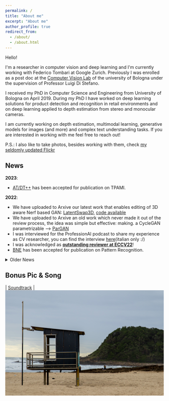 ```yaml
---
permalink: /
title: "About me"
excerpt: "About me"
author_profile: true
redirect_from: 
  - /about/
  - /about.html
---
```


Hello!

I'm a researcher in computer vision and deep learning and I'm currently working with Federico Tombari at Google Zurich. 
Previously I was enrolled as a post doc at the [Computer Vision Lab](https://www.vision.deis.unibo.it/) of the university of Bologna under the supervision of Professor Luigi Di Stefano.

I received my PhD in Computer Science and Engineering from University of Bologna on April 2019. 
During my PhD I have worked on deep learning solutions for product detection and recognition in retail environments and on deep learning applied to depth estimation from stereo and monocular cameras.

I am currently working on depth estimation, multimodal learning, generative models for images (and more) and complex text understanding tasks. 
If you are interested in working with me feel free to reach out!

P.S.: I also like to take photos, besides working with them, check [my seldomly updated Flickr](https://www.flickr.com/photos/196993770@N03/)

## News
__2023__:
  * [AT/DT++](publication/ATDT2) has been accepted for publication on TPAMI.

__2022__:
  * We have uploaded to Arxive our latest work that enables editing of 3D aware Nerf based GAN: [LatentSwap3D](publication/LS3D), [code available](https://enisimsar.github.io/latentswap3d/)
  * We have uploaded to Arxive an old work which never made it out of the review process, the idea was simple but effective: making. a CycleGAN parametrizable --> [ParGAN](publication/ParGAN)
  * I was interviewed for the ProfessionAI podcast to share my experience as CV researcher, you can find the interview [here](https://www.youtube.com/watch?v=GfEJxyedtJQ)(italian only :/)
  * I was acknowledged as [**outstanding reviewer at ECCV22**](https://eccv2022.ecva.net/program/outstanding-reviewers/)!
  * [BNE](publication/BNE) has been accepted for publication on Pattern Recognition.

<details>
  <summary>Older News</summary>

  <b>2021</b>:

  <ul>
  <li> We uploaded to arxiv our latest work <a href="publication/LegoFormer">LegoFormer: Transformers for Block-by-Block Multi-view 3D Reconstruction]( together with an open source implementation for it.</li> 
  <li> I was acknowledged as <a href="http://cvpr2021.thecvf.com/node/184">Outstanding Reviewer at CVPR2021</a>, thank you to all the organizers!</li>
  <li> Our <a href="publication/BNE">Batch Normalization Embeddings for Deep Domain Generalization</a> will be presented during CVPR21 at the <a href="https://l2id.github.io/index.html#people">L2ID workshop</a> </li>
  <li> The <a href="publication/realTimeII">extended version</a> of our CVPR 2019 oral paper has been accepted to TPAMI!</li>
  <li> We uploaded to arxiv our latest work <a href=>Unsupervised Novel View Synthesis from a Single Image</a>(publication/NVS).</li>
  </ul>

  <b>2020</b>:

  <ul>
  <li> We uploaded to arxiv our latest work <a href="publication/BNE">Batch Normalization Embeddings for Deep Domain Generalization</a>.</li>
  <li> I was acknowledged as Outstanding Reviewer at ACCV2020, thank you to all the organizers! </li>
  <li> Our paper <a href="publication/DivideEtImpera">A Divide et Impera Approach for 3D Shape Reconstruction from Multiple Views</a> has been accepted as oral to 3DV 2020! Here we show how to use deep learning and traditional multi-view geometry wisdom to solve multi view reconstruction in an end to end way. </li>
  <li> I was awarded as Outstanding Reviewer at ECCV2020, thank you to all the organizers!</li>
  <li> Come meet me on the 26th of August at the Virtual Google Booth at ECCV2020 to chat about what is it like to work and do research in Google. From 6:30 to 8:30 pm CEST.</li>
  <li> We just submitted to TPAMI an extended version of our CVPR2019 work on online self-supervision for stereo depth estimation. You can find more details on our newer work <a href="publication/realTimeII">Continual Online Adaptation for Deep Stereo</a>. The online code will be updated soon, stay tuned. </li>
  </ul>

  <b>2019</b>:

  <ul>
  <li> Our paper <a href="publication/AdaptationJournal">Unsupervised Domain Adaptation for Depth Prediction from Images</a> has been accepted for publication on the RGBD special issue of TPAMI. We will release the code soon!</li>
  <li> Our paper <a href="publication/ARS">Semi-Automatic Labeling for Deep Learning in Robotics</a> has been accepted for publication in the IEEE Transactions on Automation Science and Engineering journal.</li>
  <li> Our paper <a href="publication/ATDT">Learning Across Tasks and Domains</a> got accepted at ICCV 2019 for a poster presentation! I wish to thank <a href="https://www.unibo.it/sitoweb/pierluigi.zama">Pierluigi</a> for the wonderful work. Stay tuned for the code release.</li>
  <li> After 3.5 wonderful years at the Computer Vision Lab of Bologna it's time to move on, from July I will start a collaboration with the computer vision team of Federico Tombari at Google Zurich! So long Bologna, and thank you for all the fish!</li>
  <li> My Phd thesis is finally online and provided with open access by UniBO <a href="http://amsdottorato.unibo.it/8970/">link</a>.</li>
  <li> I will be at CVPR 2019 to present our two works on stereo depth estimation: <a href="publication/realTime">Real-time self-adaptive deep Stereo (Oral+Poster+Demo)</a> and <a href="publication/2019-L2A">Learning To Adapt for Stereo (Poster)</a>. See you there!</li>
  <li> Me, <a href="https://vision.disi.unibo.it/~mpoggi/">Matteo Poggi</a> and Oscar Rahnama will be on the 22nd of May at BMVA meeting on High-Performance Computing for Computer Vision to present our recent works on efficient depth estimation. See you there!</li>
  <li> We have just released our last work where we show how it is possible to transform deep representation across domains and tasks. I believe it is a really exciting and under developed research field, check it out! <a href="publication/ATDT">Learning Across Tasks and Domains</a></li>
  <li> Our last work on Grocery Product Recognition has been published on CVIU, check it out: <a href="publication/DIHE">Domain invariant hierarchical embedding for grocery products recognition</a>.</li>
  <li> Our paper on designing an efficient stereo systems for FPGA has been published on IEEE Transactions on Circuits and Systems II: Express Briefs, check it out: <a href="publication/FPGA">Real-Time Highly Accurate Dense Depth on a Power Budget using an FPGA-CPU Hybrid SoC</a>.</li>
  <li> I have successfully defended my Ph.D. Thesis titled "Computer Vision and Deep Learning for Retail Store Management", thank to Centro Studi for financing my Ph.D and to all my colleagues and friends for helping me during the last three years! </li>
  </ul>

</details>

## Bonus Pic & Song 
| [Soundtrack](https://www.youtube.com/watch?v=8eGtcauqFBk) |
![South_African_Beach](../images/beach.jpg)

